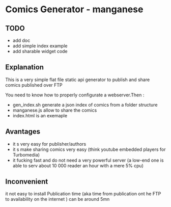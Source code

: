 # Comics Generator - manganese

## TODO

- add doc
- add simple index example
- add sharable widget code

## Explanation

This is a very simple flat file static api generator to publish and share comics published over FTP

You need to know how to properly configurate a webserver.Then :
- gen_index.sh generate a json index of comics from a folder structure
- manganese.js allow to share the comics
- index.html is an exemaple

## Avantages

- it s very easy for publisher/authors
- it s make sharing comics very easy (think youtube embedded players for Turbomedia)
- it fucking fast and do not need a very powerful server (a low-end one is able to serv about 10 000 reader an hour with a mere 5% cpu)

## Inconvenient

it not easy to install
Publication time (aka time from publication ont he FTP to availability on the internet ) can be around 5mn
